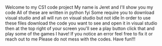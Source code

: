Welcome to my CS1 code project
My name is Jeret and I'll show you my code
All of these are written in python fyi
Some require you to download visual studio and all will run on visual studio but not idle
In order to use these files download the code you want to see and open it in visual studio
then at the top right of your screen you'll see a play button click that and play some of the games I have!
If you notice an error feel free to fix it or reach out to me
Please do not mess with the codes.
Have fun!!!

